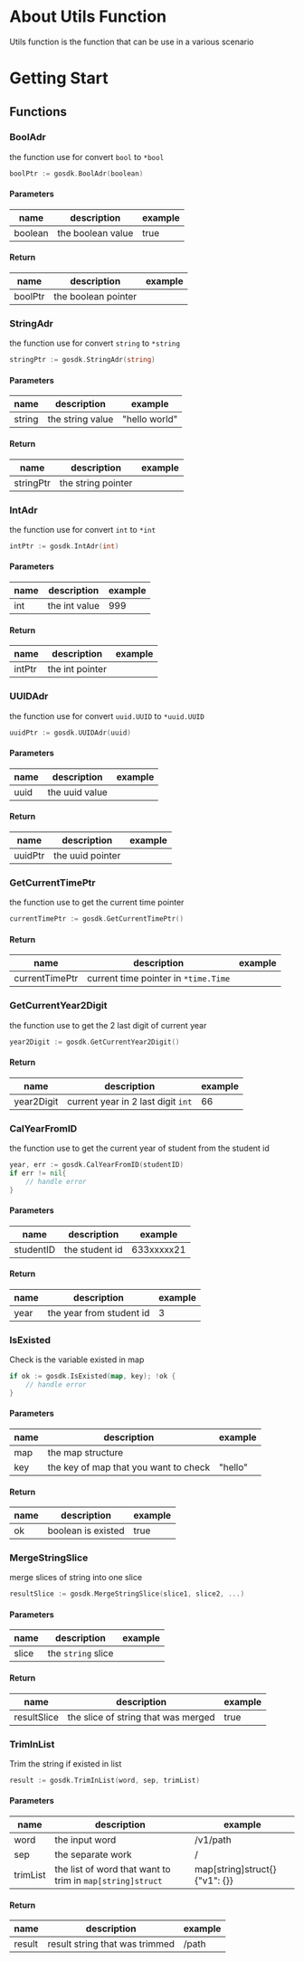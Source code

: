 # About Utils Function

Utils function is the function that can be use in a various scenario

# Getting Start

## Functions

### BoolAdr
the function use for convert `bool` to `*bool`

```go
boolPtr := gosdk.BoolAdr(boolean)
```

#### Parameters
| name    | description       | example |
|---------|-------------------|---------|
| boolean | the boolean value | true    |

#### Return

| name    | description         | example |
|---------|---------------------|---------|
| boolPtr | the boolean pointer |         |

### StringAdr
the function use for convert `string` to `*string`

```go
stringPtr := gosdk.StringAdr(string)
```

#### Parameters
| name   | description      | example       |
|--------|------------------|---------------|
| string | the string value | "hello world" |

#### Return

| name      | description        | example |
|-----------|--------------------|---------|
| stringPtr | the string pointer |         |

### IntAdr
the function use for convert `int` to `*int`

```go
intPtr := gosdk.IntAdr(int)
```

#### Parameters
| name | description   | example |
|------|---------------|---------|
| int  | the int value | 999     |

#### Return

| name   | description     | example |
|--------|-----------------|---------|
| intPtr | the int pointer |         |

### UUIDAdr
the function use for convert `uuid.UUID` to `*uuid.UUID`

```go
uuidPtr := gosdk.UUIDAdr(uuid)
```

#### Parameters
| name | description    | example |
|------|----------------|---------|
| uuid | the uuid value |         |

#### Return

| name    | description      | example |
|---------|------------------|---------|
| uuidPtr | the uuid pointer |         |

### GetCurrentTimePtr
the function use to get the current time pointer

```go
currentTimePtr := gosdk.GetCurrentTimePtr()
```

#### Return

| name           | description                          | example |
|----------------|--------------------------------------|---------|
| currentTimePtr | current time pointer in `*time.Time` |         |


### GetCurrentYear2Digit

the function use to get the 2 last digit of current year

```go
year2Digit := gosdk.GetCurrentYear2Digit()
```

#### Return

| name        | description                          | example |
|-------------|--------------------------------------|---------|
| year2Digit  | current year in 2 last digit `int`   | 66      |


### CalYearFromID
the function use to get the current year of student from the student id

```go
year, err := gosdk.CalYearFromID(studentID)
if err != nil{
	// handle error
}
```

#### Parameters
| name      | description    | example    |
|-----------|----------------|------------|
| studentID | the student id | 633xxxxx21 |

#### Return

| name  | description              | example |
|-------|--------------------------|---------|
| year  | the year from student id | 3       |

### IsExisted
Check is the variable existed in map

```go
if ok := gosdk.IsExisted(map, key); !ok {
	// handle error
}
```


#### Parameters
| name | description                           | example   |
|------|---------------------------------------|-----------|
| map  | the map structure                     |           |
| key  | the key of map that you want to check | "hello"   |

#### Return

| name | description        | example |
|------|--------------------|---------|
| ok   | boolean is existed | true    |

### MergeStringSlice
merge slices of string into one slice

```go
resultSlice := gosdk.MergeStringSlice(slice1, slice2, ...)
```

#### Parameters
| name  | description        | example   |
|-------|--------------------|-----------|
| slice | the `string` slice |           |

#### Return

| name         | description                         | example |
|--------------|-------------------------------------|---------|
| resultSlice  | the slice of string that was merged | true    |

### TrimInList
Trim the string if existed in list

```go
result := gosdk.TrimInList(word, sep, trimList)
```

#### Parameters
| name     | description                                               | example                       |
|----------|-----------------------------------------------------------|-------------------------------|
| word     | the input word                                            | /v1/path                      |
| sep      | the separate work                                         | /                             |
| trimList | the list of word that want to trim in `map[string]struct` | map[string]struct{}{"v1": {}} |

#### Return

| name    | description                    | example |
|---------|--------------------------------|---------|
| result  | result string that was trimmed | /path   |
